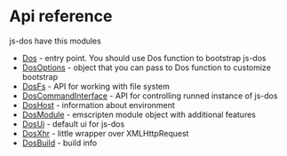 # Api reference

js-dos have this modules

* [Dos](api/generate.html?page=js-dos) - entry point. You should use Dos function to bootstrap js-dos
* [DosOptions](api/generate.html?page=js-dos-options) - object that you can pass to Dos function to customize bootstrap
* [DosFs](api/generate.html?page=js-dos-fs) - API for working with file system
* [DosCommandInterface](api/generate.html?page=js-dos-ci) - API for controlling runned instance of js-dos
* [DosHost](api/generate.html?page=js-dos-host) - information about environment
* [DosModule](api/generate.html?page=js-dos-module) - emscripten module object with additional features
* [DosUi](api/generate.html?page=js-dos-ui) - default ui for js-dos
* [DosXhr](api/generate.html?page=js-dos-xhr) - little wrapper over XMLHttpRequest
* [DosBuild](api/generate.html?page=js-dos-build) - build info